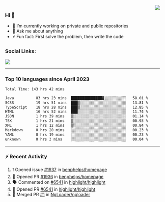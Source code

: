 <!--
<a href="https://wuffy.eu">
  <img align="right" src="https://github.com/ngloader/ngloader/blob/devcard/devcard.png" height="410" width="300" alt="NgLoader's Dev Card"/>
</a>
-->

<a href="https://wuffy.eu">
  <img align="right" src="https://github-readme-stats.vercel.app/api?username=ngloader&count_private=true&include_all_commits=true&show_icons=true&theme=dracula" />
</a>

### Hi 👋
- 🔭 I’m currently working on private and public repositories
- 💬 Ask me about anything
- ⚡ Fun fact: First solve the problem, then write the code

### Social Links:
<a href="https://discord.gg/jUtRU5Q">
  <img src="https://dcbadge.vercel.app/api/shield/128286216708685824?style=flat&theme=clean&compact=true" />
</a>

<!--
---

<div>
  <img src="https://github-readme-stats.vercel.app/api/wakatime?username=NgLoader&api_domain=wakapi.wuffy.dev&bg_color=282a36&title_color=ff6e96&icon_color=2F855A&text_color=ffffff&custom_title=Week%20Stats&layout=compact" />
</div>

---

<div>
  <img height="170" align="left" src="https://github-readme-stats.vercel.app/api?username=ngloader&count_private=true&include_all_commits=true&show_icons=true&theme=dracula" />
  <img src="https://github-readme-stats.vercel.app/api/top-langs/?username=ngloader&layout=compact&theme=dracula" />
</div>

---

<a href="https://github.com/ryo-ma/github-profile-trophy">
  <img width=800 src="https://github-profile-trophy.vercel.app/?username=ngloader&column=8&theme=dracula&no-frame=true"/>
</a>
-->

---

### Top 10 languages since April 2023

<!--START_SECTION:waka-->

```txt
Total Time: 143 hrs 42 mins

Java          83 hrs 23 mins  ██████████████▓░░░░░░░░░░   58.01 %
SCSS          19 hrs 51 mins  ███▒░░░░░░░░░░░░░░░░░░░░░   13.81 %
TypeScript    18 hrs 28 mins  ███▒░░░░░░░░░░░░░░░░░░░░░   12.85 %
HTML          16 hrs 52 mins  ███░░░░░░░░░░░░░░░░░░░░░░   11.74 %
JSON          1 hrs 39 mins   ▒░░░░░░░░░░░░░░░░░░░░░░░░   01.14 %
TSX           1 hrs 21 mins   ▒░░░░░░░░░░░░░░░░░░░░░░░░   00.93 %
XML           1 hrs 12 mins   ▒░░░░░░░░░░░░░░░░░░░░░░░░   00.84 %
Markdown      0 hrs 20 mins   ░░░░░░░░░░░░░░░░░░░░░░░░░   00.23 %
YAML          0 hrs 19 mins   ░░░░░░░░░░░░░░░░░░░░░░░░░   00.23 %
unknown       0 hrs 3 mins    ░░░░░░░░░░░░░░░░░░░░░░░░░   00.04 %
```

<!--END_SECTION:waka-->

---

### :zap: Recent Activity
<!--START_SECTION:activity-->
1. ❗ Opened issue [#1937](https://github.com/benphelps/homepage/issues/1937) in [benphelps/homepage](https://github.com/benphelps/homepage)
2. 💪 Opened PR [#1936](https://github.com/benphelps/homepage/pull/1936) in [benphelps/homepage](https://github.com/benphelps/homepage)
3. 🗣 Commented on [#6541](https://github.com/highlight/highlight/pull/6541#issuecomment-1709201164) in [highlight/highlight](https://github.com/highlight/highlight)
4. 💪 Opened PR [#6541](https://github.com/highlight/highlight/pull/6541) in [highlight/highlight](https://github.com/highlight/highlight)
5. 🎉 Merged PR [#1](https://github.com/NgLoader/ngloader/pull/1) in [NgLoader/ngloader](https://github.com/NgLoader/ngloader)
<!--END_SECTION:activity-->
